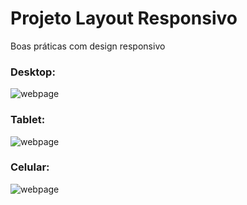 # Projeto Layout Responsivo
Boas práticas com design responsivo


### Desktop:
![webpage](https://imgur.com/NXfFfW6.png)

### Tablet:
![webpage](https://imgur.com/eJPXn8A.png)

### Celular:
![webpage](https://imgur.com/mUNxfmS.png)
